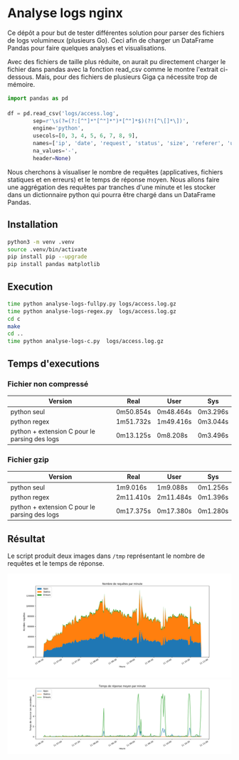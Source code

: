 Analyse logs nginx
==================

Ce dépôt a pour but de tester différentes solution pour parser des fichiers de logs volumineux (plusieurs Go). Ceci afin de charger un DataFrame Pandas pour faire quelques analyses et visualisations.

Avec des fichiers de taille plus réduite, on aurait pu directement charger le fichier dans pandas avec la fonction read_csv comme le montre l'extrait ci-dessous. Mais, pour des fichiers de plusieurs Giga ça nécessite trop de mémoire.

```python
import pandas as pd

df = pd.read_csv('logs/access.log',
        sep=r'\s(?=(?:[^"]*"[^"]*")*[^"]*$)(?![^\[]*\])',
        engine='python',
        usecols=[0, 3, 4, 5, 6, 7, 8, 9],
        names=['ip', 'date', 'request', 'status', 'size', 'referer', 'user_agent', 'rt'],
        na_values='-',
        header=None)
```

Nous cherchons à visualiser le nombre de requêtes (applicatives, fichiers statiques et en erreurs) et le temps de réponse moyen. Nous allons faire une aggrégation des requêtes par tranches d'une minute et les stocker dans un dictionnaire python qui pourra être chargé dans un DataFrame Pandas.

Installation
------------

``` bash
python3 -m venv .venv
source .venv/bin/activate
pip install pip --upgrade
pip install pandas matplotlib
```

Execution
---------

```bash
time python analyse-logs-fullpy.py logs/access.log.gz
time python analyse-logs-regex.py  logs/access.log.gz
cd c
make
cd ..
time python analyse-logs-c.py  logs/access.log.gz
```

Temps d'executions
-----------------

### Fichier non compressé

| Version | Real | User | Sys |
|---------|------|------|-----|
| python seul | 0m50.854s | 0m48.464s | 0m3.296s |
| python regex | 1m51.732s | 1m49.416s | 0m3.044s |
| python + extension C pour le parsing des logs | 0m13.125s | 0m8.208s | 0m3.496s |

### Fichier gzip

| Version | Real | User | Sys |
|---------|------|------|-----|
| python seul | 1m9.016s | 1m9.088s | 0m1.256s |
| python regex | 2m11.410s | 2m11.484s | 0m1.396s |
| python + extension C pour le parsing des logs | 0m17.375s | 0m17.380s | 0m1.280s |

Résultat
--------

Le script produit deux images dans `/tmp` représentant le nombre de requêtes et le temps de réponse.

![Nombre de requêtes](out/nb_requests.png)
![Temps de réponse moyen](out/rt_requests.png)
